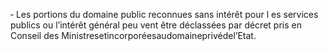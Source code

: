 ‐ Les portions du domaine public reconnues sans intérêt pour l es services publics ou l’intérêt général peu vent être déclassées par décret pris en Conseil des Ministresetincorporéesaudomaineprivédel’Etat.